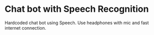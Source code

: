 # Chat bot with Speech Recognition
 Hardcoded chat bot using Speech.
 Use headphones with mic and fast internet connection. 

